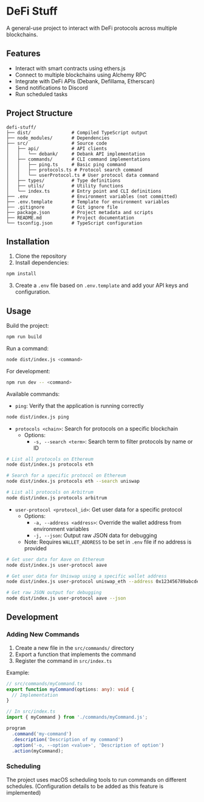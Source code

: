 # DeFi Stuff

A general-use project to interact with DeFi protocols across multiple blockchains.

## Features

- Interact with smart contracts using ethers.js
- Connect to multiple blockchains using Alchemy RPC
- Integrate with DeFi APIs (Debank, Defillama, Etherscan)
- Send notifications to Discord
- Run scheduled tasks

## Project Structure

```
defi-stuff/
├── dist/               # Compiled TypeScript output
├── node_modules/       # Dependencies
├── src/                # Source code
│   ├── api/            # API clients
│   │   └── debank/     # Debank API implementation
│   ├── commands/       # CLI command implementations
│   │   ├── ping.ts     # Basic ping command
│   │   ├── protocols.ts # Protocol search command
│   │   └── userProtocol.ts # User protocol data command
│   ├── types/          # Type definitions
│   ├── utils/          # Utility functions
│   └── index.ts        # Entry point and CLI definitions
├── .env                # Environment variables (not committed)
├── .env.template       # Template for environment variables
├── .gitignore          # Git ignore file
├── package.json        # Project metadata and scripts
├── README.md           # Project documentation
└── tsconfig.json       # TypeScript configuration
```

## Installation

1. Clone the repository
2. Install dependencies:

```bash
npm install
```

3. Create a `.env` file based on `.env.template` and add your API keys and configuration.

## Usage

Build the project:

```bash
npm run build
```

Run a command:

```bash
node dist/index.js <command>
```

For development:

```bash
npm run dev -- <command>
```

Available commands:

- `ping`: Verify that the application is running correctly

```bash
node dist/index.js ping
```

- `protocols <chain>`: Search for protocols on a specific blockchain
  - Options:
    - `-s, --search <term>`: Search term to filter protocols by name or ID

```bash
# List all protocols on Ethereum
node dist/index.js protocols eth

# Search for a specific protocol on Ethereum
node dist/index.js protocols eth --search uniswap

# List all protocols on Arbitrum
node dist/index.js protocols arbitrum
```

- `user-protocol <protocol_id>`: Get user data for a specific protocol
  - Options:
    - `-a, --address <address>`: Override the wallet address from environment variables
    - `-j, --json`: Output raw JSON data for debugging
  - Note: Requires `WALLET_ADDRESS` to be set in `.env` file if no address is provided

```bash
# Get user data for Aave on Ethereum
node dist/index.js user-protocol aave

# Get user data for Uniswap using a specific wallet address
node dist/index.js user-protocol uniswap_eth --address 0x123456789abcdef...

# Get raw JSON output for debugging
node dist/index.js user-protocol aave --json
```

## Development

### Adding New Commands

1. Create a new file in the `src/commands/` directory
2. Export a function that implements the command
3. Register the command in `src/index.ts`

Example:

```typescript
// src/commands/myCommand.ts
export function myCommand(options: any): void {
  // Implementation
}

// In src/index.ts
import { myCommand } from './commands/myCommand.js';

program
  .command('my-command')
  .description('Description of my command')
  .option('-o, --option <value>', 'Description of option')
  .action(myCommand);
```

### Scheduling

The project uses macOS scheduling tools to run commands on different schedules. (Configuration details to be added as this feature is implemented)